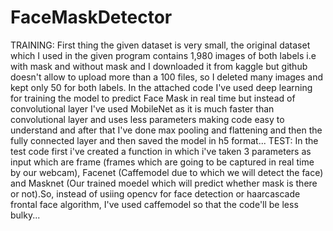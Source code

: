 # FaceMaskDetector

TRAINING: First thing the given dataset is very small, the original dataset which I used in the given program contains 1,980 images of both labels i.e with mask and without mask and I downloaded it from kaggle but github doesn't allow to upload more than a 100 files, so I deleted many images and kept only 50 for both labels.
In the attached code I've used deep learning for training the model to predict Face Mask in real time but instead of convolutional layer I've used MobileNet as it is much faster than convolutional layer and uses less parameters making code easy to understand and after that I've done max pooling and flattening and then the fully connected layer and then saved the model in h5 format...
TEST: In the test code first i've created a function in which i've taken 3 parameters as input which are frame (frames which are going to be captured in real time by our webcam), Facenet (Caffemodel due to which we will detect the face) and Masknet (Our trained moedel which will predict whether mask is there or not).So, instead of usiing opencv for face detection or haarcascade frontal face algorithm, I've used caffemodel so that the code'll be less bulky...
